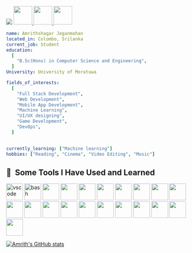 
<img src="https://capsule-render.vercel.app/api?type=slice&color=timeAuto&height=300&section=header&text=HI%20EVERYONE&fontSize=90" />

<a href="https://twitter.com/amrithshagar">
  <img height="50" src="https://cdn2.iconfinder.com/data/icons/social-media-2285/512/1_Twitter_colored_svg-512.png"/>
</a>

<a href="https://www.linkedin.com/in/amrith-sagar-a1a6081a3/">
  <img height="50" src="https://cdn1.iconfinder.com/data/icons/logotypes/32/circle-linkedin-256.png"/>
</a>
<a href="https://medium.com/@amrithshagar2000">
  <img height="50" src="https://cdn.icon-icons.com/icons2/3041/PNG/512/medium_logo_icon_189223.png"/>
</a>


```yaml
name: Amrithshagar Jeganmohan
located_in: Colombo, Srilanka
current_job: Student
education:
  [
    "B.Sc(Hons) in Computer Science and Engineering",
  ]
University: University of Moratuwa

fields_of_interests:
  [
    "Full Stack Development",
    "Web Development",
    "Mobile App Development",
    "Machine Learning",
    "UI/UX designing",
    "Game Development",
    "DevOps",
  ]

  
currently_learning: ["Machine learning"]
hobbies: ["Reading", "Cinema", "Video Editing", "Music"]
```

<h2> 🚀 &nbsp;Some Tools I Have Used and Learned</h2>
<p align="left">
<img src="https://cdn.jsdelivr.net/gh/devicons/devicon/icons/vscode/vscode-original.svg" alt="vscode" width="45" height="45"/>
<img src="https://cdn.jsdelivr.net/gh/devicons/devicon/icons/intellij/intellij-original.svg" alt="bash" width="45" height="45"/>
<img src="https://cdn.jsdelivr.net/gh/devicons/devicon/icons/androidstudio/androidstudio-original.svg" width="45" height="45"/>
<img src="https://cdn.jsdelivr.net/gh/devicons/devicon/icons/mysql/mysql-original-wordmark.svg" width="45" height="45"/>
<img src="https://cdn.jsdelivr.net/gh/devicons/devicon/icons/postgresql/postgresql-original-wordmark.svg" width="45" height="45"/>
<img src="https://cdn.jsdelivr.net/gh/devicons/devicon/icons/nodejs/nodejs-original.svg" width="45" height="45"/>
<img src="https://cdn.jsdelivr.net/gh/devicons/devicon/icons/react/react-original.svg" width="45" height="45"/>
<img src="https://cdn.jsdelivr.net/gh/devicons/devicon/icons/angularjs/angularjs-original.svg" width="45" height="45"/>
<img src="https://cdn.jsdelivr.net/gh/devicons/devicon/icons/mongodb/mongodb-original.svg" width="45" height="45"/>
<img src="https://cdn.jsdelivr.net/gh/devicons/devicon/icons/git/git-original.svg" width="45" height="45"/>
<img src="https://cdn.jsdelivr.net/gh/devicons/devicon/icons/figma/figma-original.svg" width="45" height="45"/>
<img src="https://cdn.jsdelivr.net/gh/devicons/devicon/icons/unity/unity-original.svg" width="45" height="45"/>
<img src="https://cdn.jsdelivr.net/gh/devicons/devicon/icons/swagger/swagger-original.svg" width="45" height="45"/>
<img src="https://cdn.jsdelivr.net/gh/devicons/devicon/icons/spring/spring-original.svg" width="45" height="45"/>
<img src="https://cdn.jsdelivr.net/gh/devicons/devicon/icons/postman/postman-original.svg" width="45" height="45"/>
<img src="https://cdn.jsdelivr.net/gh/devicons/devicon/icons/java/java-original.svg" width="45" height="45"/>
<img src="https://cdn.jsdelivr.net/gh/devicons/devicon/icons/javascript/javascript-original.svg" width="45" height="45"/>
<img src="https://cdn.jsdelivr.net/gh/devicons/devicon/icons/typescript/typescript-original.svg" width="45" height="45"/>
<img src="https://cdn.jsdelivr.net/gh/devicons/devicon/icons/python/python-original.svg" width="45" height="45"/>
<img src="https://cdn.jsdelivr.net/gh/devicons/devicon/icons/cplusplus/cplusplus-original.svg" width="45" height="45"/>
<img src="https://cdn.jsdelivr.net/gh/devicons/devicon/icons/html5/html5-original.svg" width="45" height="45"/>

</p>

[![Amrith's GitHub stats](https://github-readme-stats.vercel.app/api?username=Amrithshagar&show_icons=true&theme=radical)](https://github.com/Amrithshagar/github-readme-stats)

